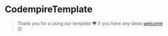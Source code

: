 # CodempireTemplate

> Thank you for a using our template ❤️ if you have any ideas [welcome](https://github.com/codempireio/react-native-codempire-template/issues) 😊
